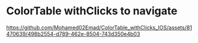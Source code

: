 # ColorTable withClicks to navigate

https://github.com/Mohamed02Emad/ColorTable_withClicks_IOS/assets/81470639/498b2554-d789-462e-8504-743d350e4b03
